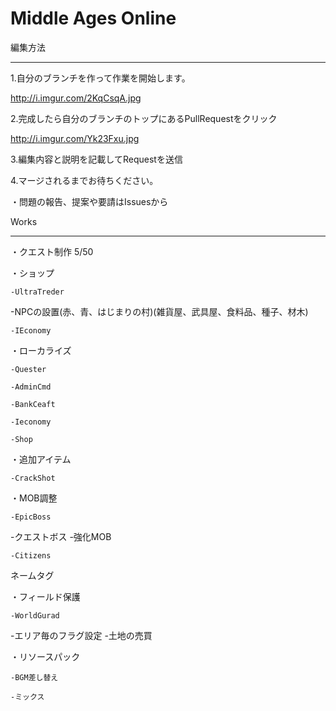 Middle Ages Online
==================

編集方法
________
1.自分のブランチを作って作業を開始します。

http://i.imgur.com/2KqCsqA.jpg

2.完成したら自分のブランチのトップにあるPullRequestをクリック

http://i.imgur.com/Yk23Fxu.jpg

3.編集内容と説明を記載してRequestを送信


4.マージされるまでお待ちください。

・問題の報告、提案や要請はIssuesから


Works
_____

・クエスト制作 5/50

・ショップ

    -UltraTreder
 -NPCの設置(赤、青、はじまりの村)(雑貨屋、武具屋、食料品、種子、材木)

    -IEconomy

・ローカライズ 

    -Quester

    -AdminCmd

    -BankCeaft

    -Ieconomy

    -Shop
・追加アイテム

    -CrackShot

・MOB調整

    -EpicBoss
-クエストボス
-強化MOB

    -Citizens
ネームタグ

・フィールド保護

    -WorldGurad
-エリア毎のフラグ設定
-土地の売買

・リソースパック

    -BGM差し替え

    -ミックス
